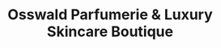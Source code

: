 ---
title: "Osswald Parfumerie & Luxury Skincare Boutique"
url: /new-york/osswald-parfumerie-and-luxury-skincare-boutique/
shop: perfumery
---